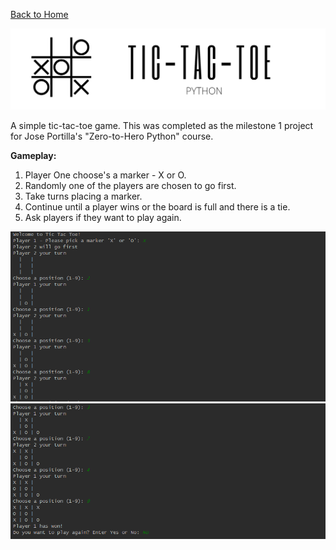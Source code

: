 [Back to Home](https://teanlouise.github.io)

![tic_tac_toe_title](tic_tac_toe_title.PNG)

A simple tic-tac-toe game. This was completed as the milestone 1 project for Jose Portilla's "Zero-to-Hero Python" course. 

**Gameplay:**
1. Player One choose's a marker - X or O.
2. Randomly one of the players are chosen to go first.
3. Take turns placing a marker.
4. Continue until a player wins or the board is full and there is a tie.
5. Ask players if they want to play again.

![ttt_1](tic_tac_toe_ouput_1.PNG)
![ttt_2](tic_tac_toe_ouput_2.PNG)
